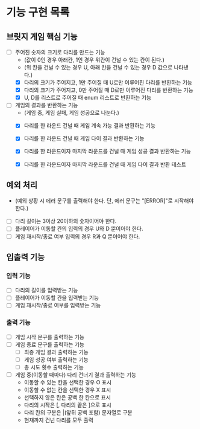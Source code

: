 # 기능 구현 목록

## 브릿지 게임 핵심 기능
- [ ] 주어진 숫자의 크기로 다리를 만드는 기능
  - (값이 0인 경우 아래칸, 1인 경우 위칸이 건널 수 있는 칸이 된다.)
  - (위 칸을 건널 수 있는 경우 U, 아래 칸을 건널 수 있는 경우 D 값으로 나타낸다.)
  - [x] 다리의 크기가 주어지고, 1만 주어질 때 U로만 이루어진 다리를 반환하는 기능
  - [x] 다리의 크기가 주어지고, 0만 주어질 때 D로만 이루어진 다리를 반환하는 기능
  - [x] U, D를 리스트로 주어질 때 enum 리스트로 반환하는 기능
  
- [ ] 게임의 결과를 반환하는 기능
  - (게임 중, 게임 실패, 게임 성공으로 나눈다.)
  - [x] 다리를 한 라운드 건널 때 게임 계속 가능 결과 반환하는 기능
  - [x] 다리를 한 라운드 건널 때 게임 다이 결과 반환하는 기능
  - [x] 다리를 한 라운드이자 마지막 라운드를 건널 때 게임 성공 결과 반환하는 기능
  - [x] 다리를 한 라운드이자 마지막 라운드를 건널 때 게임 다이 결과 반환 테스트


## 예외 처리
- (예외 상황 시 에러 문구를 출력해야 한다. 단, 에러 문구는 "[ERROR]"로 시작해야 한다.)
- [ ] 다리 길이는 3이상 20이하의 숫자이어야 한다.
- [ ] 플레이어가 이동할 칸의 입력의 경우 U와 D 뿐이어야 한다.
- [ ] 게임 재시작/종료 여부 입력의 경우 R과 Q 뿐이어야 한다.

## 입출력 기능
### 입력 기능
- [ ] 다리의 길이를 입력받는 기능
- [ ] 플레이어가 이동할 칸을 입력받는 기능
- [ ] 게임 재시작/종료 여부를 입력받는 기능

### 출력 기능
- [ ] 게임 시작 문구를 출력하는 기능
- [ ] 게임 종료 문구를 출력하는 기능
  - [ ] 최종 게임 결과 출력하는 기능
  - [ ] 게임 성공 여부 출력하는 기능
  - [ ] 총 시도 횟수 출력하는 기능
- [ ] 게임 중(이동할 때마다) 다리 건너기 결과 출력하는 기능
  - 이동할 수 있는 칸을 선택한 경우 O 표시
  - 이동할 수 없는 칸을 선택한 경우 X 표시
  - 선택하지 않은 칸은 공백 한 칸으로 표시
  - 다리의 시작은 [, 다리의 끝은 ]으로 표시
  - 다리 칸의 구분은 |(앞뒤 공백 포함) 문자열로 구분
  - 현재까지 건넌 다리를 모두 출력
